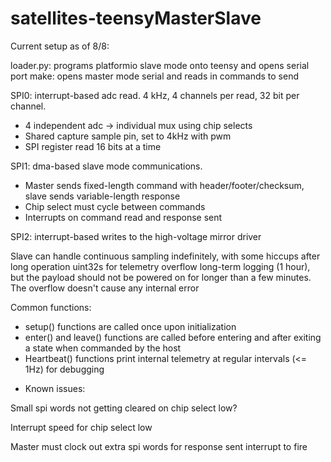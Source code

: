 # satellites-teensyMasterSlave

Current setup as of 8/8:

loader.py: programs platformio slave mode onto teensy and opens serial port
make: opens master mode serial and reads in commands to send

SPI0: interrupt-based adc read. 4 kHz, 4 channels per read, 32 bit per channel.
- 4 independent adc -> individual mux using chip selects
- Shared capture sample pin, set to 4kHz with pwm
- SPI register read 16 bits at a time

SPI1: dma-based slave mode communications.
- Master sends fixed-length command with header/footer/checksum, slave sends variable-length response
- Chip select must cycle between commands
- Interrupts on command read and response sent

SPI2: interrupt-based writes to the high-voltage mirror driver

Slave can handle continuous sampling indefinitely, with some hiccups after long operation
uint32s for telemetry overflow long-term logging (1 hour), but the payload should not be powered on for longer than a few minutes.
The overflow doesn't cause any internal error

Common functions:
- setup() functions are called once upon initialization
- enter() and leave() functions are called before entering and after exiting a state when commanded by the host
- Heartbeat() functions print internal telemetry at regular intervals (<= 1Hz) for debugging

* Known issues:

Small spi words not getting cleared on chip select low?

Interrupt speed for chip select low

Master must clock out extra spi words for response sent interrupt to fire
